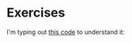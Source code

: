 # Exercises

I'm typing out [this code](https://medium.com/dailyjs/the-pitfalls-of-async-await-in-array-loops-cf9cf713bfeb) to understand it:

